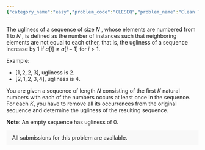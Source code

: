 ```yaml
---
{"category_name":"easy","problem_code":"CLESEQ","problem_name":"Clean The Sequence","problemComponents":{"constraints":"- $1 \\leq T \\leq 1000$\n- $1 \\leq K \\leq N \\leq 10^5$\n- For each $i$, $1 \\leq A_{i} \\leq K$\n- Every number from $1$ to  $K$ appears atleast once\n- Sum of N over all cases doesn\u0027t exceed $10^5$\n","constraintsState":true,"subtasks":"","subtasksState":false,"inputFormat":"- First line will contain $T$, the number of test cases. Then the testcases follow.\n- Each testcase consist of two lines of input\n- First line contains two integers $N$, $K$ \n- Second line contains $N$ space-separated integers, where the $i^{th}$ integer denotes the $i^{th}$ element of the sequence $A$.\n","inputFormatState":true,"outputFormat":"- For each testcase print $K$ space-separated integers denoting the answer for that testcase.\n","outputFormatState":true,"sampleTestCases":{"0":{"id":1,"input":"2\n8 2\n1 2 1 2 2 2 1 2\n8 3\n1 2 2 1 1 1 2 3","output":"0 0\n1 1 3\n","explanation":"**Test case 1:**\n   - By removing 1, we get the sequence: $[2, 2, 2, 2, 2]$. Since all the elements are the same, ugliness is $0$\n   - By removing 2, we get the sequence: $[1, 1, 1]$. Since all the elements are the same, ugliness is $0$\n\n**Test case 2:**\n   - By removing 1, we get the sequence: $[2, 2, 2, 3]$. Since the 3rd and 4th elements are not equal, ugliness is $1$.\n   - By removing 2, we get the sequence: $[1, 1, 1, 1, 3]$. Since the 3rd and 4th elements are not equal, ugliness is $1$.\n   - By removing 3, we get the sequence: $[1, 2, 2, 1, 1, 1, 2]$. Since 1st and 2nd, 3rd and 4th, 6th and 7th are not equal, total ugliness is $3$.\n\n\n","isDeleted":false}}},"video_editorial_url":"","languages_supported":{"0":"CPP14","1":"C","2":"JAVA","3":"PYTH 3.6","4":"CPP17","5":"PYTH","6":"PYP3","7":"CS2","8":"ADA","9":"PYPY","10":"TEXT","11":"PAS fpc","12":"NODEJS","13":"RUBY","14":"PHP","15":"GO","16":"HASK","17":"TCL","18":"PERL","19":"SCALA","20":"LUA","21":"kotlin","22":"BASH","23":"JS","24":"LISP sbcl","25":"rust","26":"PAS gpc","27":"BF","28":"CLOJ","29":"R","30":"D","31":"CAML","32":"FORT","33":"ASM","34":"swift","35":"FS","36":"WSPC","37":"LISP clisp","38":"SQL","39":"SCM guile","40":"PERL6","41":"ERL","42":"CLPS","43":"ICK","44":"NICE","45":"PRLG","46":"ICON","47":"COB","48":"SCM chicken","49":"PIKE","50":"SCM qobi","51":"ST","52":"SQLQ","53":"NEM"},"max_timelimit":1,"source_sizelimit":50000,"problem_author":"arc_00","problem_tester":"","date_added":"8-10-2021","tags":{"0":"arc_00"},"problem_difficulty_level":"Unavailable","best_tag":"","editorial_url":"","time":{"view_start_date":1637951400,"submit_start_date":1637951400,"visible_start_date":1637951400,"end_date":1735669800},"is_direct_submittable":false,"problemDiscussURL":"https://discuss.codechef.com/search?q=CLESEQ","is_proctored":false,"visitedContests":{},"layout":"problem"}
---
```

The ugliness of a sequence of size $N$ , whose elements are numbered from $1$ to $N$ , is defined as the number of instances such that neighboring elements are not equal to each other, that is, the ugliness of a sequence increase by $1$ if $a[i] \neq a[i-1]$ for $i \gt 1$.

Example: 
- $[1, 2, 2, 3]$, ugliness is $2$.
- $[2, 1, 2, 3,4]$, ugliness is $4$.

You are given a sequence of length $N$ consisting of the first $K$ natural numbers with each of the numbers occurs at least once in the sequence. For each $K$, you have to remove all its occurrences from the original sequence and determine the ugliness of the resulting sequence.


**Note**:  An empty sequence has ugliness of $0$.

 


<aside style='background: #f8f8f8;padding: 10px 15px;'><div>All submissions for this problem are available.</div></aside>